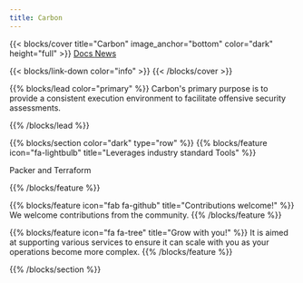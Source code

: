 ```yaml
---
title: Carbon
---
```


{{< blocks/cover title="Carbon" image_anchor="bottom" color="dark" height="full" >}}
<a class="btn btn-lg btn-primary me-3 mb-4" href="/carbon/docs/">
  Docs <i class="fas fa-arrow-alt-circle-right ms-2"></i>
</a>
<a class="btn btn-lg btn-secondary me-3 mb-4" href="/carbon/blog/">
  News <i class="fas fa-arrow-alt-circle-right  ms-2 "></i>
</a>

[//]: # (<p class="lead mt-5 code">Infrastructure automation for offensive operations.</p>)
{{< blocks/link-down color="info" >}}
{{< /blocks/cover >}}


{{% blocks/lead color="primary" %}}
Carbon's primary purpose is to provide a consistent execution environment to
facilitate offensive security assessments.

{{% /blocks/lead %}}


{{% blocks/section color="dark" type="row" %}}
{{% blocks/feature icon="fa-lightbulb" title="Leverages industry standard Tools" %}}

Packer and Terraform

{{% /blocks/feature %}}


{{% blocks/feature icon="fab fa-github" title="Contributions welcome!" %}}
We welcome contributions from the community.
{{% /blocks/feature %}}


{{% blocks/feature icon="fa fa-tree" title="Grow with you!"  %}}
It is aimed at supporting various services to ensure it can scale with you as
your operations become more complex.
{{% /blocks/feature %}}


{{% /blocks/section %}}

